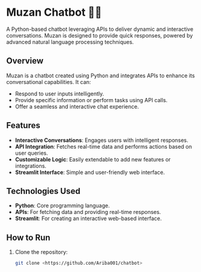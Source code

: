 # Muzan Chatbot 🤖💬

A Python-based chatbot leveraging APIs to deliver dynamic and interactive conversations. Muzan is designed to provide quick responses, powered by advanced natural language processing techniques.

## Overview
Muzan is a chatbot created using Python and integrates APIs to enhance its conversational capabilities. It can:
- Respond to user inputs intelligently.
- Provide specific information or perform tasks using API calls.
- Offer a seamless and interactive chat experience.

## Features
- **Interactive Conversations**: Engages users with intelligent responses.
- **API Integration**: Fetches real-time data and performs actions based on user queries.
- **Customizable Logic**: Easily extendable to add new features or integrations.
- **Streamlit Interface**: Simple and user-friendly web interface.

## Technologies Used
- **Python**: Core programming language.
- **APIs**: For fetching data and providing real-time responses.
- **Streamlit**: For creating an interactive web-based interface.

## How to Run
1. Clone the repository:
   ```bash
   git clone <https://github.com/Ariba001/chatbot>
